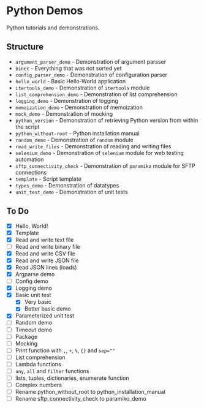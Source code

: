 # Python Demos

Python tutorials and demonstrations.

## Structure

* `argument_parser_demo` - Demonstration of argument parsser
* `binec` - Everything that was not sorted yet
* `config_parser_demo` - Demonstration of configuration parser
* `hello_world` - Basic Hello-World application
* `itertools_demo` - Demonstration of `itertools` module
* `list_comprehension_demo` - Demonstration of list comprehension
* `logging_demo` - Demonstration of logging
* `memoization_demo` - Demonstration of memoization
* `mock_demo` - Demonstration of mocking
* `python_version` - Demonstration of retrieving Python version from within the script
* `python_without-root` - Python installation manual
* `random_demo` - Demonstration of `random` module
* `read_write_files` - Demonstration of reading and writing files
* `selenium_demo` - Demonstration of `selenium` module for web testing automation
* `sftp_connectivity_check` - Demonstration of `paramiko` module for SFTP connections
* `template` - Script template
* `types_demo` - Demonstration of datatypes
* `unit_test_demo` - Demonstration of unit tests

## To Do

* [x] Hello, World!
* [x] Template
* [x] Read and write text file
* [ ] Read and write binary file
* [x] Read and write CSV file
* [x] Read and write JSON file
* [x] Read JSON lines (loads)
* [x] Argparse demo
* [ ] Config demo
* [x] Logging demo
* [x] Basic unit test
    * [x] Very basic
    * [x] Better basic demo
* [x] Parameterized unit test
* [ ] Random demo
* [ ] Timeout demo
* [ ] Package
* [ ] Mocking
* [ ] Print function with `,`, `+`, `%`, `{}` and `sep=""`
* [ ] List comprehension
* [ ] Lambda functions
* [ ] `any`, `all` and `filter` functions
* [ ] lists, tuples, dictionaries, enumerate function
* [ ] Complex numbers
* [ ] Rename python_without_root to python_installation_manual
* [ ] Rename sftp_connectivity_check to paramiko_demo
